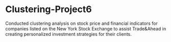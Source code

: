 # Clustering-Project6
Conducted clustering analysis on stock price and financial indicators for companies listed on the New York Stock Exchange to assist Trade&amp;Ahead in creating personalized investment strategies for their clients.
